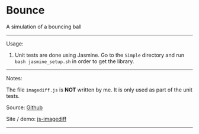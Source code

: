 # Bounce
A simulation of a bouncing ball

---

Usage:

1. Unit tests are done using Jasmine. Go to the `Simple` directory and run `bash jasmine_setup.sh`
   in order to get the library.
   
---
   
Notes:

The file `imagediff.js` is **NOT** written by me. It is only used as part of the unit tests.

Source: [Github](https://github.com/HumbleSoftware/js-imagediff) 

Site / demo: [js-imagediff](http://humblesoftware.github.io/js-imagediff/)

---